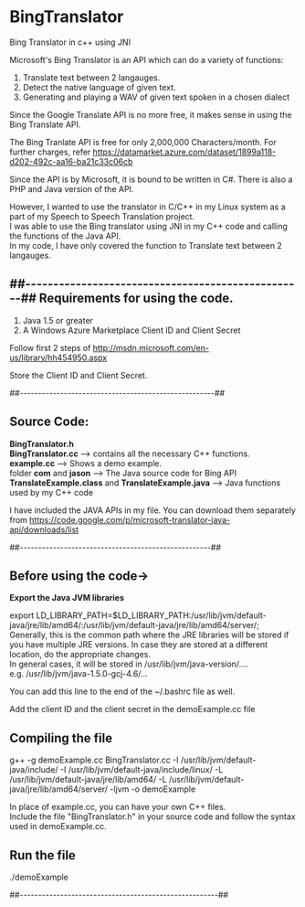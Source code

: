 BingTranslator
==============

Bing Translator in c++ using JNI

Microsoft's Bing Translator is an API which can do a variety of functions:  <br>

1. Translate text between 2 langauges.<br>
2. Detect the native language of given text.
3. Generating and playing a WAV of given text spoken in a chosen dialect  <br>


Since the Google Translate API is no more free, it makes sense in using the
Bing Translate API.

The Bing Tranlate API is free for only 2,000,000 Characters/month.
For further charges, refer 
https://datamarket.azure.com/dataset/1899a118-d202-492c-aa16-ba21c33c06cb

Since the API is by Microsoft, it is bound to be written in C#.
There is also a PHP and Java version of the API.

However, I wanted to use the translator in C/C++ in my Linux system as a part of 
my Speech to Speech Translation project.<br>
I was able to use the Bing translator using JNI in my C++ code and calling 
the functions of the Java API.<br>
In my code, I have only covered the function to Translate text between 2 langauges.

##--------------------------------------------------##
Requirements for using the code.
--------------------------------

1. Java 1.5 or greater
2. A Windows Azure Marketplace Client ID and Client Secret

Follow first 2 steps of http://msdn.microsoft.com/en-us/library/hh454950.aspx

Store the Client ID and Client Secret.

##-----------------------------------------------------##

Source Code:
----------------------------
<b>BingTranslator.h </b><br>
<b>BingTranslator.cc </b> --> contains all the necessary C++ functions. <br>
<b>example.cc </b> --> Shows a demo example. <br>
folder <b>com</b> and <b>jason</b> --> The Java source code for Bing API <br>
<b>TranslateExample.class</b> and <b>TranslateExample.java</b> --> Java functions used by my C++ code <br>

I have included the JAVA APIs in my file. You can download them
separately from
https://code.google.com/p/microsoft-translator-java-api/downloads/list

##----------------------------------------------------##

Before using the code-> <br>
-------------------------------------

<b> Export the Java JVM libraries </b> <br>

export LD_LIBRARY_PATH=$LD_LIBRARY_PATH:/usr/lib/jvm/default-java/jre/lib/amd64/:/usr/lib/jvm/default-java/jre/lib/amd64/server/;
<br>
Generally, this is the common path where the JRE libraries will be stored if you have multiple JRE versions.
In case they are stored at a different location, do the appropriate changes. <br>
In general cases, it will be stored in /usr/lib/jvm/java-version/.... <br>
e.g. /usr/lib/jvm/java-1.5.0-gcj-4.6/... <br>

You can add this line to the end of the ~/.bashrc file as well. <br>

Add the client ID and the client secret in the demoExample.cc file <br>

Compiling the file
------------------

g++ -g demoExample.cc BingTranslator.cc -I /usr/lib/jvm/default-java/include/ -I /usr/lib/jvm/default-java/include/linux/ -L /usr/lib/jvm/default-java/jre/lib/amd64/ -L /usr/lib/jvm/default-java/jre/lib/amd64/server/ -ljvm -o demoExample

In place of example.cc, you can have your own C++ files. <br>
Include the file "BingTranslator.h" in your source code and follow the syntax used in demoExample.cc.

Run the file
-----------------
./demoExample


##------------------------------------------------------##







